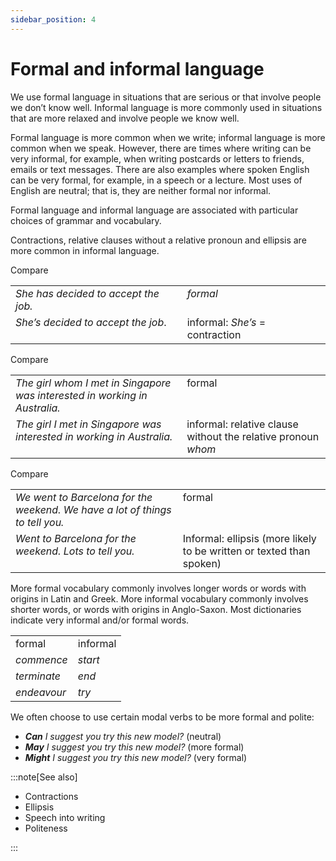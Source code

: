 ```yaml
---
sidebar_position: 4
---
```


# Formal and informal language

We use formal language in situations that are serious or that involve people we don’t know well. Informal language is more commonly used in situations that are more relaxed and involve people we know well.

Formal language is more common when we write; informal language is more common when we speak. However, there are times where writing can be very informal, for example, when writing postcards or letters to friends, emails or text messages. There are also examples where spoken English can be very formal, for example, in a speech or a lecture. Most uses of English are neutral; that is, they are neither formal nor informal.

Formal language and informal language are associated with particular choices of grammar and vocabulary.

Contractions, relative clauses without a relative pronoun and ellipsis are more common in informal language.

Compare

<table><tbody><tr valign="top"><td><i>She has decided to accept the job.</i></td><td><i>formal</i></td></tr><tr valign="top"><td><i>She’s decided to accept the job</i>.</td><td>informal: <i>She’s</i> = contraction</td></tr></tbody></table>

Compare

<table><tbody><tr valign="top"><td><i>The girl whom I met in Singapore was interested in working in Australia.</i></td><td>formal</td></tr><tr valign="top"><td><i>The girl I met in Singapore was interested in working in Australia.</i></td><td>informal: relative clause without the relative pronoun <i>whom</i></td></tr></tbody></table>

Compare

<table><tbody><tr valign="top"><td><i>We went to Barcelona for the weekend. We have a lot of things to tell you.</i></td><td>formal<br/></td></tr><tr valign="top"><td><i>Went to Barcelona for the weekend. Lots to tell you.</i></td><td>Informal: ellipsis (more likely to be written or texted than spoken)</td></tr></tbody></table>

More formal vocabulary commonly involves longer words or words with origins in Latin and Greek. More informal vocabulary commonly involves shorter words, or words with origins in Anglo-Saxon. Most dictionaries indicate very informal and/or formal words.

<table><tbody><tr valign="top"><td>formal</td><td>informal</td></tr><tr valign="top"><td><i>commence</i></td><td><i>start</i></td></tr><tr valign="top"><td><i>terminate</i></td><td><i>end</i></td></tr><tr valign="top"><td><i>endeavour</i></td><td><i>try</i></td></tr></tbody></table>

We often choose to use certain modal verbs to be more formal and polite:

- ***Can*** *I suggest you try this new model?* (neutral)
- ***May*** *I suggest you try this new model?* (more formal)
- ***Might*** *I suggest you try this new model?* (very formal)

:::note[See also]

- Contractions
- Ellipsis
- Speech into writing
- Politeness

:::
